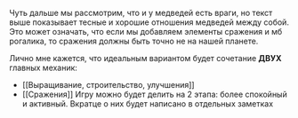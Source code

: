 Чуть дальше мы рассмотрим, что и у медведей есть враги, но текст выше показывает тесные и хорошие отношения медведей между собой. Это может означать, что если мы добавляем элементы сражения и мб рогалика, то сражения должны быть точно не на нашей планете. 

Лично мне кажется, что идеальным вариантом будет сочетание **ДВУХ** главных механик:
- [[Выращивание, строительство, улучшения]]
- [[Сражения]]
Игру можно будет делить на 2 этапа: более спокойный и активный. Вкратце о них будет написано в отдельных заметках